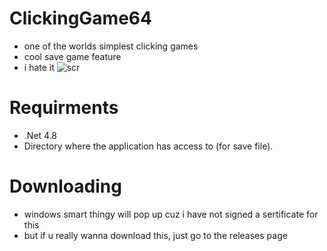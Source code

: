 # ClickingGame64
- one of the worlds simplest clicking games
- cool save game feature
- i hate it
![scr](https://user-images.githubusercontent.com/62301857/129025313-107a1fc9-1c3d-4a68-9c83-21cb29cbd122.png)

# Requirments
- .Net 4.8
- Directory where the application has access to (for save file).

# Downloading
- windows smart thingy will pop up cuz i have not signed a sertificate for this
- but if u really wanna download this, just go to the releases page
